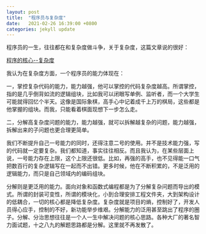 ```yaml
---
layout: post
title:  "程序员与复杂度"
date:   2021-02-26 16:39:00 +0800
categories: jekyll update
---
```



程序员的一生，往往都在和复杂度做斗争，关于复杂度，这篇文章说的很好：

[程序的核心--复杂度](https://zhuanlan.zhihu.com/p/26887003)

我认为在复杂度方面，一个程序员的能力体现在：

一，掌控复杂代码的能力，能力越强，他可以掌控的代码复杂度越高。所谓掌控，指的是几乎倒背如流的逻辑组块，比如我可以闭眼写单例、监听者，而一个大学生可能就得回忆个半天。这像是国际象棋，高手心中记着成千上万的棋局，这些都是他掌握的组块。而我，只能看着棋面现想下一步怎么走。

二，分解高复杂度问题的能力，能力越强，就可以拆解越复杂的问题，能力越强，拆解出来的子问题也更合理更简单。

我们不断提升自己一号能力的同时，还得注意二号的使用。并不是技术能力强，写的代码就一定要复杂。我们都知道，事实往往相反。而且我认为，在某些层面上说，一号能力存在上限，这个上限还很低。比如，再强的高手，也不见得能一口气把数百行的复杂逻辑写在一起而不出错。更多时候，他在不断积累的，不是泛用的逻辑能力，而只是自己领域内的编码组块。

分解则是更泛用的能力。面向对象和函数式编程都是为了分解复杂问题而导出的模式。所谓的封装可变性，所谓的模块化，小到合理安排工程文件夹，大到架构设计的低耦合，一切的核心都是降低复杂度。复杂度就是项目的熵，控制好了，开发人员得心应手，控制的不好，新功能举步维艰。分解能力的泛用甚至跳出了程序的圈子。分解、分治思想往往是一个人一生中解决问题的核心思路。各种大厂的著名智力面试题，十之八九的解题思路都是分解。这里就不再发散了。

